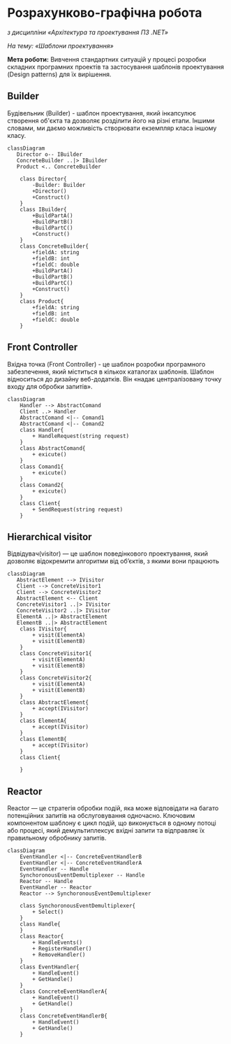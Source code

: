 # Розрахунково-графічна робота

*з дисципліни «Архітектура та проектування ПЗ .NET»*

*На тему: «Шаблони проектування»*

**Мета роботи:** Вивчення стандартних ситуацій у процесі розробки складних програмних проектів та застосування шаблонів проектування (Design patterns) для їх вирішення.

## Builder

Будівельник (Builder) - шаблон проектування, який інкапсулює створення об'єкта та дозволяє розділити його на різні етапи. Іншими словами, ми даємо можливість створювати екземпляр класа іншому класу.

```mermaid
classDiagram
   Director o-- IBuilder
   ConcreteBuilder ..|> IBuilder
   Product <.. ConcreteBuilder
   
    class Director{
        -Builder: Builder
        +Director()   
        +Construct()      
    }
    class IBuilder{
        +BuildPartA()
        +BuildPartB()
        +BuildPartC()
        +Construct()
    }
    class ConcreteBuilder{
        +fieldA: string
        +fieldB: int
        +fieldC: double 
        +BuildPartA()
        +BuildPartB()
        +BuildPartC()
        +Construct()
    }
    class Product{ 
        +fieldA: string
        +fieldB: int
        +fieldC: double    
    }
```

## Front Controller 

Вхідна точка (Front Controller) - це шаблон розробки програмного забезпечення, який міститься в кількох каталогах шаблонів. Шаблон відноситься до дизайну веб-додатків. Він «надає централізовану точку входу для обробки запитів».

```mermaid
classDiagram
    Handler --> AbstractComand 
    Client ..> Handler
    AbstractComand <|-- Comand1
    AbstractComand <|-- Comand2
    class Handler{
        + HandleRequest(string request)
    }
    class AbstractComand{
        + exicute()
    }
    class Comand1{
        + exicute()
    }
    class Comand2{
        + exicute()
    }
    class Client{
        + SendRequest(string request)
    }
```

## Hierarchical visitor 

Відвідувач(visitor) — це шаблон поведінкового проектування, який дозволяє відокремити алгоритми від об’єктів, з якими вони працюють

```mermaid
classDiagram
   AbstractElement --> IVisitor
   Client --> ConcreteVisitor1
   Client --> ConcreteVisitor2   
   AbstractElement <-- Client 
   ConcreteVisitor1 ..|> IVisitor
   ConcreteVisitor2 ..|> IVisitor
   ElementA ..|> AbstractElement
   ElementB ..|> AbstractElement   
    class IVisitor{
        + visit(ElementA)
        + visit(ElementB)
    }
    class ConcreteVisitor1{
        + visit(ElementA)
        + visit(ElementB)
    }
    class ConcreteVisitor2{
        + visit(ElementA)
        + visit(ElementB)
    }
    class AbstractElement{
        + accept(IVisitor)
    }
    class ElementA{
        + accept(IVisitor)
    }
    class ElementB{
        + accept(IVisitor)
    }
    class Client{

    }
```

## Reactor

Reactor — це стратегія обробки подій, яка може відповідати на багато потенційних запитів на обслуговування одночасно. Ключовим компонентом шаблону є цикл подій, що виконується в одному потоці або процесі, який демультиплексує вхідні запити та відправляє їх правильному обробнику запитів.

```mermaid
classDiagram
    EventHandler <|-- ConcreteEventHandlerB
    EventHandler <|-- ConcreteEventHandlerA
    EventHandler -- Handle
    SynchoronousEventDemultiplexer -- Handle
    Reactor -- Handle
    EventHandler -- Reactor
    Reactor --> SynchoronousEventDemultiplexer
  
    class SynchoronousEventDemultiplexer{
        + Select()
    }
    class Handle{
    }
    class Reactor{
        + HandleEvents()
        + RegisterHandler()
        + RemoveHandler()
    }
    class EventHandler{
        + HandleEvent()
        + GetHandle()	
    }
    class ConcreteEventHandlerA{
        + HandleEvent()
        + GetHandle()
    }
    class ConcreteEventHandlerB{
        + HandleEvent()
        + GetHandle()
    }
```